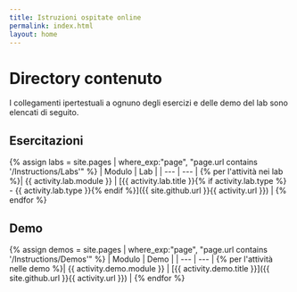 ```yaml
---
title: Istruzioni ospitate online
permalink: index.html
layout: home
---
```


# Directory contenuto

I collegamenti ipertestuali a ognuno degli esercizi e delle demo del lab sono elencati di seguito.

## Esercitazioni

{% assign labs = site.pages | where_exp:"page", "page.url contains '/Instructions/Labs'" %}
| Modulo | Lab |
| --- | --- | 
{% per l'attività nei lab %}| {{ activity.lab.module }} | [{{ activity.lab.title }}{% if activity.lab.type %} - {{ activity.lab.type }}{% endif %}]({{ site.github.url }}{{ activity.url }}) |
{% endfor %}

## Demo

{% assign demos = site.pages | where_exp:"page", "page.url contains '/Instructions/Demos'" %}
| Modulo | Demo |
| --- | --- | 
{% per l'attività nelle demo %}| {{ activity.demo.module }} | [{{ activity.demo.title }}]({{ site.github.url }}{{ activity.url }}) |
{% endfor %}
